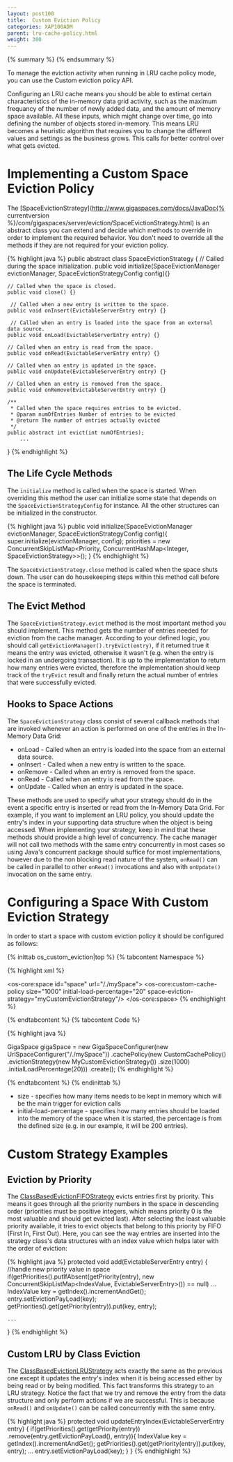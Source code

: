 ```yaml
---
layout: post100
title:  Custom Eviction Policy
categories: XAP100ADM
parent: lru-cache-policy.html
weight: 300
---
```



{% summary %} {% endsummary %}



To manage the eviction activity when running in LRU cache policy mode, you can use the Custom eviction policy API.

Configuring an LRU cache means you should be able to estimat certain characteristics of the in-memory data grid activity, such as the maximum frequancy of the number of newly added data, and the amount of memory space available. All these inputs, which might change over time, go into defining the number of objects stored in-memory. This means LRU becomes a heuristic algorithm that requires you to change the different values and settings as the business grows. This calls for better control over what gets evicted.

# Implementing a Custom Space Eviction Policy

The [SpaceEvictionStrategy](http://www.gigaspaces.com/docs/JavaDoc{% currentversion %}/com/gigaspaces/server/eviction/SpaceEvictionStrategy.html) is an abstract class you can extend and decide which methods to override in order to implement the required behavior. You don't need to override all the methods if they are not required for your eviction policy.

{% highlight java %}
public abstract class SpaceEvictionStrategy
{
	// Called during the space initialization.
	public void initialize(SpaceEvictionManager evictionManager, SpaceEvictionStrategyConfig config){}

	// Called when the space is closed.
	public void close() {}

	 // Called when a new entry is written to the space.
	public void onInsert(EvictableServerEntry entry) {}

	 // Called when an entry is loaded into the space from an external data source.
	public void onLoad(EvictableServerEntry entry) {}

	// Called when an entry is read from the space.
	public void onRead(EvictableServerEntry entry) {}

	// Called when an entry is updated in the space.
	public void onUpdate(EvictableServerEntry entry) {}

	// Called when an entry is removed from the space.
	public void onRemove(EvictableServerEntry entry) {}

	/**
	 * Called when the space requires entries to be evicted.
	 * @param numOfEntries Number of entries to be evicted
	 * @return The number of entries actually evicted
	 */
	public abstract int evict(int numOfEntries);
        ...
}
{% endhighlight %}

## The Life Cycle Methods

The `initialize` method is called when the space is started. When overriding this method the user can initialize some state that depends on the `SpaceEvictionStrategyConfig` for instance. All the other structures can be initialized in the constructor.

{% highlight java %}
public void initialize(SpaceEvictionManager evictionManager, SpaceEvictionStrategyConfig config){
	super.initialize(evictionManager, config);
	priorities = new ConcurrentSkipListMap<Priority,
                                        ConcurrentHashMap<Integer, SpaceEvictionStrategy>>();
}
{% endhighlight %}

The `SpaceEvictionStrategy.close` method is called when the space shuts down. The user can do housekeeping steps within this method call before the space is terminated.

## The Evict Method

The `SpaceEvictionStrategy.evict` method is the most important method you should implement. This method gets the number of entries needed for eviction from the cache manager. According to your defined logic, you should call `getEvictionManager().tryEvict(entry)`, if it returned true it means the entry was evicted, otherwise it wasn't (e.g. when the entry is locked in an undergoing transaction). It is up to the implementation to return how many entries were evicted, therefore the implementation should keep track of the `tryEvict` result and finally return the actual number of entries that were successfully evicted.

## Hooks to Space Actions

The `SpaceEvictionStrategy` class consist of several callback methods that are invoked whenever an action is performed on one of the entries in the In-Memory Data Grid:

- onLoad - Called when an entry is loaded into the space from an external data source.
- onInsert - Called when a new entry is written to the space.
- onRemove - Called when an entry is removed from the space.
- onRead - Called when an entry is read from the space.
- onUpdate - Called when an entry is updated in the space.

These methods are used to specify what your strategy should do in the event a specific entry is inserted or read from the In-Memory Data Grid. For example, if you want to implement an LRU policy, you should update the entry's index in your supporting data structure when the object is being accessed. When implementing your strategy, keep in mind that these methods should provide a high level of concurrency. The cache manager will not call two methods with the same entry concurrently in most cases so using Java's concurrent package should suffice for most implementations, however due to the non blocking read nature of the system, `onRead()` can be called in parallel to other `onRead()` invocations and also with `onUpdate()` invocation on the same entry.

# Configuring a Space With Custom Eviction Strategy

In order to start a space with custom eviction policy it should be configured as follows:

{% inittab os_custom_eviction|top %}
{% tabcontent Namespace %}

{% highlight xml %}
<bean id="myCustomEvictionStrategy" class="org.mypackage.MyCustomEvictionStrategy" />

<os-core:space id="space" url="/./mySpace">
  <os-core:custom-cache-policy size="1000" initial-load-percentage="20"	space-eviction-strategy="myCustomEvictionStrategy"/>
</os-core:space>
{% endhighlight %}

{% endtabcontent %}
{% tabcontent Code %}

{% highlight java %}

GigaSpace gigaSpace = new GigaSpaceConfigurer(new UrlSpaceConfigurer("/./mySpace"))
        .cachePolicy(new CustomCachePolicy()
        .evictionStrategy(new MyCustomEvictionStrategy())
        .size(1000)
        .initialLoadPercentage(20)))
        .create();
{% endhighlight %}

{% endtabcontent %}
{% endinittab %}

- size - specifies how many items needs to be kept in memory which will be the main trigger for eviction calls
- initial-load-percentage - specifies how many entries should be loaded into the memory of the space when it is started, the percentage is from the defined size (e.g. in our example, it will be 200 entries).

# Custom Strategy Examples

## Eviction by Priority

The [ClassBasedEvictionFIFOStrategy](https://github.com/OpenSpaces/PrioritizedEvictionStrategy/blob/master/src/main/java/org/openspaces/eviction/singleorder/ClassBasedEvictionFIFOStrategy.java) evicts entries first by priority. This means it goes through all the priority numbers in the space in descending order (priorities must be positive integers, which means priority 0 is the most valuable and should get evicted last). After selecting the least valuable priority available, it tries to evict objects that belong to this priority by FIFO (First In, First Out). Here, you can see the way entries are inserted into the strategy class's data structures with an index value which helps later with the order of eviction:

{% highlight java %}
protected void add(EvictableServerEntry entry) {
	//handle new priority value in space
	if(getPriorities().putIfAbsent(getPriority(entry),
              new ConcurrentSkipListMap<IndexValue, EvictableServerEntry>()) == null)
        ...
	IndexValue key = getIndex().incrementAndGet();
	entry.setEvictionPayLoad(key);
	getPriorities().get(getPriority(entry)).put(key, entry);

	...
}
{% endhighlight %}

## Custom LRU by Class Eviction

The [ClassBasedEvictionLRUStrategy](https://github.com/OpenSpaces/PrioritizedEvictionStrategy/blob/master/src/main/java/org/openspaces/eviction/singleorder/ClassBasedEvictionLRUStrategy.java) acts exactly the same as the previous one except it updates the entry's index when it is being accessed either by being read or by being modified. This fact transforms this strategy to an LRU strategy. Notice the fact that we try and remove the entry from the data structure and only perform actions if we are successful. This is because `onRead()` and `onUpdate()` can be called concurrently with the same entry.

{% highlight java %}
protected void updateEntryIndex(EvictableServerEntry entry) {
	if(getPriorities().get(getPriority(entry))
                          .remove(entry.getEvictionPayLoad(), entry)){
		IndexValue key = getIndex().incrementAndGet();
		getPriorities().get(getPriority(entry)).put(key, entry);
                ...
		entry.setEvictionPayLoad(key);
	}
}
{% endhighlight %}
